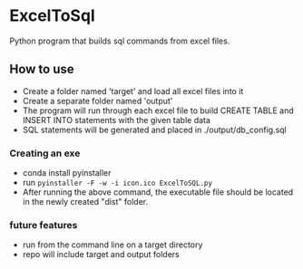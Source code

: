 # ExcelToSql
Python program that builds sql commands from excel files.

## How to use
- Create a folder named 'target' and load all excel files into it
- Create a separate folder named 'output'
- The program will run through each excel file to build CREATE TABLE and INSERT INTO statements with the given table data
- SQL statements will be generated and placed in ./output/db_config.sql


### Creating an exe
- conda install pyinstaller
- run ``pyinstaller -F -w -i icon.ico ExcelToSQL.py``
- After running the above command, the executable file should be located in the newly created "dist" folder.

### future features
- run from the command line on a target directory
- repo will include target and output folders
